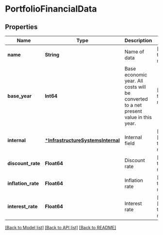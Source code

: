 # PortfolioFinancialData


## Properties
Name | Type | Description | Notes
------------ | ------------- | ------------- | -------------
**name** | **String** | Name of data | [default to nothing]
**base_year** | **Int64** | Base economic year. All costs will be converted to a net present value in this year. | [default to nothing]
**internal** | [***InfrastructureSystemsInternal**](InfrastructureSystemsInternal.md) | Internal field | [optional] [default to nothing]
**discount_rate** | **Float64** | Discount rate | [default to nothing]
**inflation_rate** | **Float64** | Inflation rate | [default to nothing]
**interest_rate** | **Float64** | Interest rate | [optional] [default to nothing]


[[Back to Model list]](../README.md#models) [[Back to API list]](../README.md#api-endpoints) [[Back to README]](../README.md)


